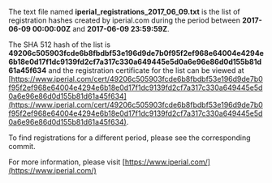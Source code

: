 The text file named **iperial_registrations_2017_06_09.txt** is the list of registration hashes created by iperial.com during the period between **2017-06-09 00:00:00Z** and **2017-06-09 23:59:59Z**.

The SHA 512 hash of the list is **49206c505903fcde6b8fbdbf53e196d9de7b0f95f2ef968e64004e4294e6b18e0d17f1dc9139fd2cf7a317c330a649445e5d0a6e96e86d0d155b81d61a45f634** and the registration certificate for the list can be viewed at [https://www.iperial.com/cert/49206c505903fcde6b8fbdbf53e196d9de7b0f95f2ef968e64004e4294e6b18e0d17f1dc9139fd2cf7a317c330a649445e5d0a6e96e86d0d155b81d61a45f634](https://www.iperial.com/cert/49206c505903fcde6b8fbdbf53e196d9de7b0f95f2ef968e64004e4294e6b18e0d17f1dc9139fd2cf7a317c330a649445e5d0a6e96e86d0d155b81d61a45f634).

To find registrations for a different period, please see the corresponding commit.

For more information, please visit [https://www.iperial.com/](https://www.iperial.com/)
